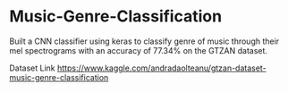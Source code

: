 # Music-Genre-Classification

<p> Built a CNN classifier using keras to classify genre of music through their mel spectrograms with
an accuracy of 77.34% on the GTZAN dataset. </p>

Dataset Link <a> https://www.kaggle.com/andradaolteanu/gtzan-dataset-music-genre-classification </a>
